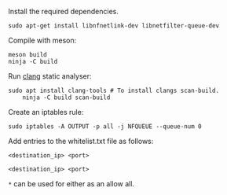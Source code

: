 Install the required dependencies.

	sudo apt-get install libnfnetlink-dev libnetfilter-queue-dev 

Compile with meson:

	meson build
	ninja -C build

Run [clang](http://clang-analyzer.llvm.org/scan-build.html) static analyser: 

	sudo apt install clang-tools # To install clangs scan-build.
        ninja -C build scan-build  

Create an iptables rule:

	sudo iptables -A OUTPUT -p all -j NFQUEUE --queue-num 0

Add entries to the whitelist.txt file as follows:

``<destination_ip> <port>``

``<destination_ip> <port>``

`*` can be used for either as an allow all.
